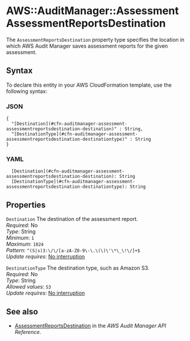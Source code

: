 # AWS::AuditManager::Assessment AssessmentReportsDestination<a name="aws-properties-auditmanager-assessment-assessmentreportsdestination"></a>

The `AssessmentReportsDestination` property type specifies the location in which AWS Audit Manager saves assessment reports for the given assessment\.

## Syntax<a name="aws-properties-auditmanager-assessment-assessmentreportsdestination-syntax"></a>

To declare this entity in your AWS CloudFormation template, use the following syntax:

### JSON<a name="aws-properties-auditmanager-assessment-assessmentreportsdestination-syntax.json"></a>

```
{
  "[Destination](#cfn-auditmanager-assessment-assessmentreportsdestination-destination)" : String,
  "[DestinationType](#cfn-auditmanager-assessment-assessmentreportsdestination-destinationtype)" : String
}
```

### YAML<a name="aws-properties-auditmanager-assessment-assessmentreportsdestination-syntax.yaml"></a>

```
  [Destination](#cfn-auditmanager-assessment-assessmentreportsdestination-destination): String
  [DestinationType](#cfn-auditmanager-assessment-assessmentreportsdestination-destinationtype): String
```

## Properties<a name="aws-properties-auditmanager-assessment-assessmentreportsdestination-properties"></a>

`Destination` <a name="cfn-auditmanager-assessment-assessmentreportsdestination-destination"></a>
The destination of the assessment report\.  
_Required_: No  
_Type_: String  
_Minimum_: `1`  
_Maximum_: `1024`  
_Pattern_: `^(S|s)3:\/\/[a-zA-Z0-9\-\.\(\)\'\*\_\!\/]+$`  
_Update requires_: [No interruption](https://docs.aws.amazon.com/AWSCloudFormation/latest/UserGuide/using-cfn-updating-stacks-update-behaviors.html#update-no-interrupt)

`DestinationType` <a name="cfn-auditmanager-assessment-assessmentreportsdestination-destinationtype"></a>
The destination type, such as Amazon S3\.  
_Required_: No  
_Type_: String  
_Allowed values_: `S3`  
_Update requires_: [No interruption](https://docs.aws.amazon.com/AWSCloudFormation/latest/UserGuide/using-cfn-updating-stacks-update-behaviors.html#update-no-interrupt)

## See also<a name="aws-properties-auditmanager-assessment-assessmentreportsdestination--seealso"></a>

- [AssessmentReportsDestination](https://docs.aws.amazon.com/audit-manager/latest/APIReference/API_AssessmentReportsDestination.html) in the _AWS Audit Manager API Reference_\.
